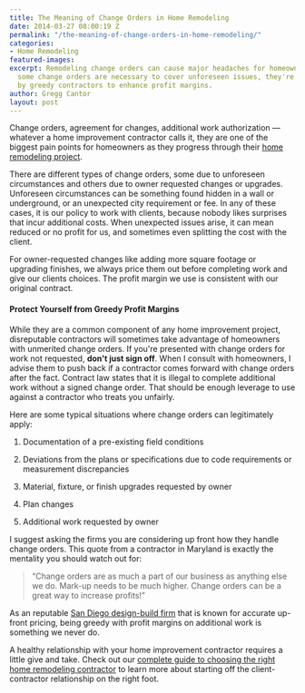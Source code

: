 ```yaml
---
title: The Meaning of Change Orders in Home Remodeling
date: 2014-03-27 08:00:19 Z
permalink: "/the-meaning-of-change-orders-in-home-remodeling/"
categories:
- Home Remodeling
featured-images: 
excerpt: Remodeling change orders can cause major headaches for homeowners. While
  some change orders are necessary to cover unforeseen issues, they're often exploited
  by greedy contractors to enhance profit margins.
author: Gregg Cantor
layout: post
---
```


Change orders, agreement for changes, additional work authorization — whatever a home improvement contractor calls it, they are one of the biggest pain points for homeowners as they progress through their [home remodeling project](/san-diego-home-remodel-services).

There are different types of change orders, some due to unforeseen circumstances and others due to owner requested changes or upgrades. Unforeseen circumstances can be something found hidden in a wall or underground, or an unexpected city requirement or fee. In any of these cases, it is our policy to work with clients, because nobody likes surprises that incur additional costs. When unexpected issues arise, it can mean reduced or no profit for us, and sometimes even splitting the cost with the client.

For owner-requested changes like adding more square footage or upgrading finishes, we always price them out before completing work and give our clients choices. The profit margin we use is consistent with our original contract.

#### Protect Yourself from Greedy Profit Margins

While they are a common component of any home improvement project, disreputable contractors will sometimes take advantage of homeowners with unmerited change orders. If you're presented with change orders for work not requested, **don't just sign off**. When I consult with homeowners, I advise them to push back if a contractor comes forward with change orders after the fact. Contract law states that it is illegal to complete additional work without a signed change order. That should be enough leverage to use against a contractor who treats you unfairly.

Here are some typical situations where change orders can legitimately apply:

1. Documentation of a pre-existing field conditions

2. Deviations from the plans or specifications due to code requirements or measurement discrepancies

3. Material, fixture, or finish upgrades requested by owner

4. Plan changes

5. Additional work requested by owner

I suggest asking the firms you are considering up front how they handle change orders. This quote from a contractor in Maryland is exactly the mentality you should watch out for:

> “Change orders are as much a part of our business as anything else we do. Mark-up needs to be much higher. Change orders can be a great way to increase profits!”

As an reputable [San Diego design-build firm](/san-diego-design-build-contractors) that is known for accurate up-front pricing, being greedy with profit margins on additional work is something we never do.

A healthy relationship with your home improvement contractor requires a little give and take. Check out our [complete guide to choosing the right home remodeling contractor](/complete-guide-to-choosing-the-right-home-remodeling-contractor/) to learn more about starting off the client-contractor relationship on the right foot.

